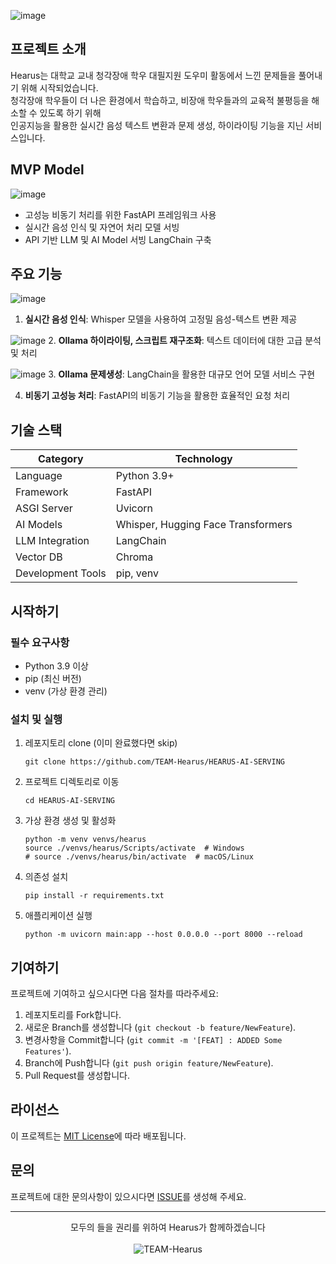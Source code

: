 ![image](https://github.com/user-attachments/assets/9be2766a-7aed-4c24-a1db-16652bb706fd)

## 프로젝트 소개
Hearus는 대학교 교내 청각장애 학우 대필지원 도우미 활동에서 느낀 문제들을 풀어내기 위해 시작되었습니다. </br>
청각장애 학우들이 더 나은 환경에서 학습하고, 비장애 학우들과의 교육적 불평등을 해소할 수 있도록 하기 위해 </br>
인공지능을 활용한 실시간 음성 텍스트 변환과 문제 생성, 하이라이팅 기능을 지닌 서비스입니다.

## MVP Model
![image](https://github.com/user-attachments/assets/6b86e0fc-93fa-4fc4-a77f-1750009f4488)
- 고성능 비동기 처리를 위한 FastAPI 프레임워크 사용
- 실시간 음성 인식 및 자연어 처리 모델 서빙
- API 기반 LLM 및 AI Model 서빙 LangChain 구축

## 주요 기능
![image](https://github.com/user-attachments/assets/12aea7b6-c09f-4c3e-a626-aa369d3a6518)
1. **실시간 음성 인식**: Whisper 모델을 사용하여 고정밀 음성-텍스트 변환 제공

![image](https://github.com/user-attachments/assets/03b429eb-5157-45be-a542-10a368d782a7)
2. **Ollama 하이라이팅, 스크립트 재구조화**: 텍스트 데이터에 대한 고급 분석 및 처리

![image](https://github.com/user-attachments/assets/34f49612-f0cb-4656-bde8-bd356e35924b)
3. **Ollama 문제생성**: LangChain을 활용한 대규모 언어 모델 서비스 구현

4. **비동기 고성능 처리**: FastAPI의 비동기 기능을 활용한 효율적인 요청 처리

## 기술 스택
| Category | Technology |
|----------|------------|
| Language | Python 3.9+ |
| Framework | FastAPI |
| ASGI Server | Uvicorn |
| AI Models | Whisper, Hugging Face Transformers |
| LLM Integration | LangChain |
| Vector DB | Chroma |
| Development Tools | pip, venv |

## 시작하기
### 필수 요구사항
- Python 3.9 이상
- pip (최신 버전)
- venv (가상 환경 관리)

### 설치 및 실행
1. 레포지토리 clone (이미 완료했다면 skip)
   ```
   git clone https://github.com/TEAM-Hearus/HEARUS-AI-SERVING
   ```

2. 프로젝트 디렉토리로 이동
   ```
   cd HEARUS-AI-SERVING
   ```

3. 가상 환경 생성 및 활성화
   ```
   python -m venv venvs/hearus
   source ./venvs/hearus/Scripts/activate  # Windows
   # source ./venvs/hearus/bin/activate  # macOS/Linux
   ```

4. 의존성 설치
   ```
   pip install -r requirements.txt
   ```

5. 애플리케이션 실행
   ```
   python -m uvicorn main:app --host 0.0.0.0 --port 8000 --reload
   ```

## 기여하기
프로젝트에 기여하고 싶으시다면 다음 절차를 따라주세요:
1. 레포지토리를 Fork합니다.
2. 새로운 Branch를 생성합니다 (`git checkout -b feature/NewFeature`).
3. 변경사항을 Commit합니다 (`git commit -m '[FEAT] : ADDED Some Features'`).
4. Branch에 Push합니다 (`git push origin feature/NewFeature`).
5. Pull Request를 생성합니다.

## 라이선스
이 프로젝트는 [MIT License](https://github.com/TEAM-Hearus/.github/blob/main/LICENSE)에 따라 배포됩니다.

## 문의
프로젝트에 대한 문의사항이 있으시다면 [ISSUE](https://github.com/TEAM-Hearus/.github/tree/main/ISSUE_TEMPLATE)를 생성해 주세요.

---
<p align="center">
  모두의 들을 권리를 위하여 Hearus가 함께하겠습니다
  </br></br>
  <img src="https://img.shields.io/badge/TEAM-Hearus-FF603D?style=for-the-badge" alt="TEAM-Hearus">
</p>
